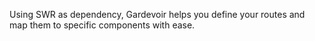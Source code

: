 Using SWR as dependency, Gardevoir helps you define your routes and map them to specific components with ease.